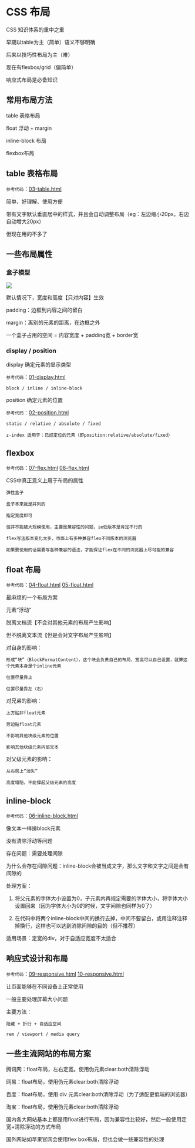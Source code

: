 # CSS 布局

CSS 知识体系的重中之重

早期以table为主（简单）语义不够明确

后来以技巧性布局为主（难）

现在有flexbox/grid（偏简单）

响应式布局是必备知识

## 常用布局方法

table 表格布局

float 浮动 + margin

inline-block 布局

flexbox布局

## table 表格布局

`参考代码`：[03-table.html](https://github.com/ScarlettKK/Learn-About-CSS-/blob/master/CSS%20layout/03-table.html)

简单、好理解、使用方便

带有文字默认垂直居中的样式，并且会自动调整布局（eg：左边缩小20px，右边自动增大20px）

但现在用的不多了

## 一些布局属性

### 盒子模型

<img src="https://img2018.cnblogs.com/blog/1147701/201904/1147701-20190411214956586-94148047.png">

默认情况下，宽度和高度【只对内容】生效

padding：边框到内容之间的留白

margin：离别的元素的距离，在边框之外

一个盒子占用的空间 = 内容宽度 + padding宽 + border宽

### display / position

display 确定元素的显示类型

`参考代码`：[01-display.html](https://github.com/ScarlettKK/Learn-About-CSS-/blob/master/CSS%20layout/01-display.html)

	block / inline / inline-block

position 确定元素的位置

`参考代码`：[02-position.html](https://github.com/ScarlettKK/Learn-About-CSS-/blob/master/CSS%20layout/02-position.html)

	static / relative / absolute / fixed

	z-index 适用于：已经定位的元素（即position:relative/absolute/fixed）

## flexbox

`参考代码`：[07-flex.html](https://github.com/ScarlettKK/Learn-About-CSS-/blob/master/CSS%20layout/08-flex.html) [08-flex.html](https://github.com/ScarlettKK/Learn-About-CSS-/blob/master/CSS%20layout/08-flex.html)

CSS中真正意义上用于布局的属性

	弹性盒子

	盒子本来就是并列的

	指定宽度即可

	但并不能被大规模使用，主要是兼容性的问题，ie低版本是肯定不行的

	flex写法版本变化太多，市面上有多种兼容flex不同版本的浏览器

	如果要使用的话需要写各种兼容的语法，才能保证flex在不同的浏览器上尽可能的兼容

## float 布局

`参考代码`：[04-float.html](https://github.com/ScarlettKK/Learn-About-CSS-/blob/master/CSS%20layout/04-float.html) [05-float.html](https://github.com/ScarlettKK/Learn-About-CSS-/blob/master/CSS%20layout/05-float.html)

最麻烦的一个布局方案

元素“浮动”

脱离文档流【不会对其他元素的布局产生影响】

但不脱离文本流【但是会对文字布局产生影响】

对自身的影响：

	形成“块”（BlockFormatContent），这个块会负责自己的布局，宽高可以自己设置，就算这个元素本身是个inline元素

	位置尽量靠上

	位置尽量靠左（右）

对兄弟的影响：

	上方贴非float元素

	旁边贴float元素

	不影响其他块级元素的位置

	影响其他块级元素内部文本

对父级元素的影响：

	从布局上“消失”

	高度塌陷，不能撑起父级元素的高度

## inline-block

`参考代码`：[06-inline-block.html](https://github.com/ScarlettKK/Learn-About-CSS-/blob/master/CSS%20layout/06-inline-block.html)

像文本一样排block元素

没有清除浮动等问题

存在问题：需要处理间隙

为什么会存在间隙问题：inline-block会被当成文字，那么文字和文字之间是会有间隙的

处理方案：

1. 将父元素的字体大小设置为0，子元素内再规定需要的字体大小，将字体大小设置回来（因为字体大小为0的时候，文字间隙也同样为0了）

2. 在代码中将两个inline-block中间的换行去掉，中间不要留白，或用注释注释掉换行，这样也可以达到消除间隙的目的（但不推荐）

适用场景：定宽的div，对于自适应宽度不太适合

## 响应式设计和布局

`参考代码`：[09-responsive.html](https://github.com/ScarlettKK/Learn-About-CSS-/blob/master/CSS%20layout/09-responsive.html)  [10-responsive.html](https://github.com/ScarlettKK/Learn-About-CSS-/blob/master/CSS%20layout/10-responsive.html)

让页面能够在不同设备上正常使用

一般主要处理屏幕大小问题

主要方法：

	隐藏 + 折行 + 自适应空间

	rem / viewport / media query

## 一些主流网站的布局方案

腾讯网：float布局，左右定宽。使用伪元素clear:both清除浮动

网易：float布局，使用伪元素clear:both清除浮动

百度：float布局，使用 div 元素clear:both清除浮动（为了适配更低端的浏览器）

淘宝：float布局，使用伪元素clear:both清除浮动

国内各大网站基本上都是用float进行布局，因为兼容性比较好，然后一般使用定宽+清除浮动的方式布局

国外网站如苹果官网会使用flex box布局，但也会做一些兼容性的处理









